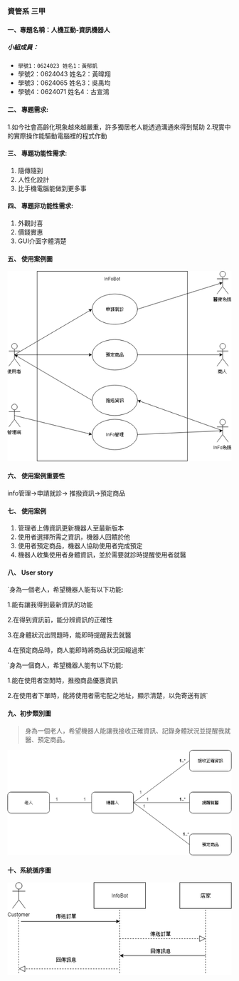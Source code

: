 ### 資管系 三甲

#### 一、專題名稱：人機互動-資訊機器人

##### 小組成員：
* `學號1：0624023 姓名1：黃郁凱`
* 學號2：0624043 姓名2：黃暐翔
* 學號3：0624065 姓名3：吳禹均
* 學號4：0624071 姓名4：古宣鴻

#### 二、	專題需求:

1.如今社會高齡化現象越來越嚴重，許多獨居老人能透過溝通來得到幫助
2.現實中的實際操作能驅動電腦裡的程式作動

#### 三、	專題功能性需求:

1.	隨傳隨到
2.	人性化設計
3.	比手機電腦能做到更多事
	
#### 四、	專題非功能性需求:

1.	外觀討喜
2.	價錢實惠
3.	GUI介面字體清楚

#### 五、	使用案例圖

![使用案例圖](使用案例圖.png "使用案例圖")

#### 六、	使用案例重要性

info管理->申請就診-> 推撥資訊->預定商品

#### 七、	使用案例
1. 管理者上傳資訊更新機器人至最新版本
2. 使用者選擇所需之資訊，機器人回饋於他
3. 使用者預定商品，機器人協助使用者完成預定
4. 機器人收集使用者身體資訊，並於需要就診時提醒使用者就醫

#### 八、	User story
`身為一個老人，希望機器人能有以下功能:

1.能有讓我得到最新資訊的功能

2.在得到資訊前，能分辨資訊的正確性

3.在身體狀況出問題時，能即時提醒我去就醫

4.在預定商品時，商人能即時將商品狀況回報過來`

`身為一個商人，希望機器人能有以下功能:

1.能在使用者空閒時，推撥商品優惠資訊

2.在使用者下單時，能將使用者需宅配之地址，顯示清楚，以免寄送有誤`

#### 九、初步類別圖
> 身為一個老人，希望機器人能讓我接收正確資訊、記錄身體狀況並提醒我就醫、預定商品。

![使用類別圖1](使用類別圖1.png "使用類別圖1")

#### 十、系統循序圖

![系統循序圖](系統循序圖.png "系統循序圖")
